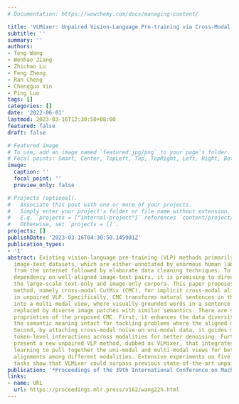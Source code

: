 ```yaml
---
# Documentation: https://wowchemy.com/docs/managing-content/

title: 'VLMixer: Unpaired Vision-Language Pre-training via Cross-Modal CutMix'
subtitle: ''
summary: ''
authors:
- Teng Wang
- Wenhao Jiang
- Zhichao Lu
- Feng Zheng
- Ran Cheng
- Chengguo Yin
- Ping Luo
tags: []
categories: []
date: '2022-06-01'
lastmod: 2023-03-16T12:30:50+08:00
featured: false
draft: false

# Featured image
# To use, add an image named `featured.jpg/png` to your page's folder.
# Focal points: Smart, Center, TopLeft, Top, TopRight, Left, Right, BottomLeft, Bottom, BottomRight.
image:
  caption: ''
  focal_point: ''
  preview_only: false

# Projects (optional).
#   Associate this post with one or more of your projects.
#   Simply enter your project's folder or file name without extension.
#   E.g. `projects = ["internal-project"]` references `content/project/deep-learning/index.md`.
#   Otherwise, set `projects = []`.
projects: []
publishDate: '2023-03-16T04:30:50.145901Z'
publication_types:
- '1'
abstract: Existing vision-language pre-training (VLP) methods primarily rely on paired
  image-text datasets, which are either annotated by enormous human labors or crawled
  from the internet followed by elaborate data cleaning techniques. To reduce the
  dependency on well-aligned image-text pairs, it is promising to directly leverage
  the large-scale text-only and image-only corpora. This paper proposes a data augmentation
  method, namely cross-modal CutMix (CMC), for implicit cross-modal alignment learning
  in unpaired VLP. Specifically, CMC transforms natural sentences in the textual view
  into a multi-modal view, where visually-grounded words in a sentence are randomly
  replaced by diverse image patches with similar semantics. There are several appealing
  proprieties of the proposed CMC. First, it enhances the data diversity while keeping
  the semantic meaning intact for tackling problems where the aligned data are scarce;
  Second, by attaching cross-modal noise on uni-modal data, it guides models to learn
  token-level interactions across modalities for better denoising. Furthermore, we
  present a new unpaired VLP method, dubbed as VLMixer, that integrates CMC with contrastive
  learning to pull together the uni-modal and multi-modal views for better instance-level
  alignments among different modalities. Extensive experiments on five downstream
  tasks show that VLMixer could surpass previous state-of-the-art unpaired VLP methods.
publication: '*Proceedings of the 39th International Conference on Machine Learning*'
links:
- name: URL
  url: https://proceedings.mlr.press/v162/wang22h.html
---
```

